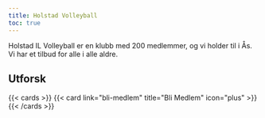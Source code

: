 ```yaml
---
title: Holstad Volleyball
toc: true
---
```


Holstad IL Volleyball er en klubb med 200 medlemmer, og vi holder til i Ås. Vi
har et tilbud for alle i alle aldre.

## Utforsk

{{< cards >}} {{< card link="bli-medlem" title="Bli Medlem" icon="plus" >}} {{<
/cards >}}

